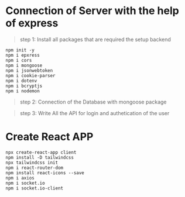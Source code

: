 # Connection of Server with the help of express
>step 1: Install all packages that are required the setup backend
```
npm init -y
npm i epxress
npm i cors 
npm i mongoose 
npm i jsonwebtoken
npm i cookie-parser
npm i dotenv 
npm i bcryptjs
npm i nodemon
````

>step 2: Connection of the Database with mongoose package

>step 3: Write All the API for login and authetication of the user


# Create React APP
```
npx create-react-app client
npm install -D tailwindcss
npx tailwindcss init
npm i react-router-dom
npm install react-icons --save
npm i axios
npm i socket.io
npm i socket.io-client
```